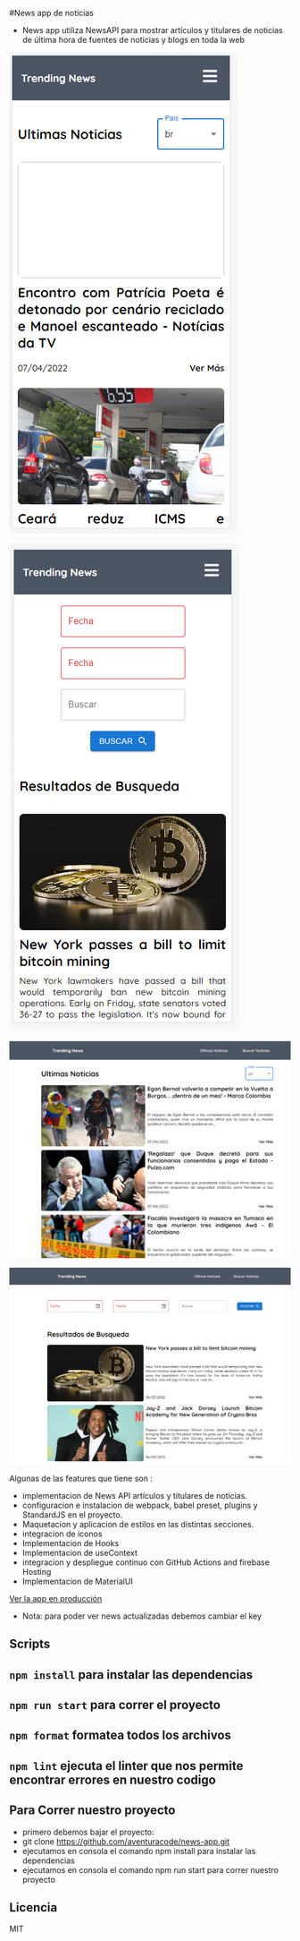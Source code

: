 #News app de noticias

- News app utiliza NewsAPI para mostrar artículos y titulares de noticias de última hora de fuentes de noticias y blogs en toda la web

![Captura NewsApi](.readme-static/lastnews.PNG)

![Captura NewsApi](.readme-static/resultSearch.PNG)

![Captura NewsApi](.readme-static/lastnewsweb.PNG)

![Captura NewsApi](.readme-static/searweb.PNG)

Algunas de las features que tiene son :

- implementacion de News API artículos y titulares de noticias.
- configuracion e instalacion de webpack, babel preset, plugins y StandardJS en el proyecto.
- Maquetacion y aplicacion de estilos en las distintas secciones.
- integracion de iconos
- Implementacion de Hooks
- Implementacion de useContext
- integracion y despliegue continuo con GitHub Actions and firebase Hosting
- Implementacion de MaterialUI

[Ver la app en producción](https://news-app-9232c.web.app/)

- Nota: para poder ver news actualizadas debemos cambiar el key

## Scripts

## `npm install` para instalar las dependencias

## `npm run start` para correr el proyecto

## `npm format` formatea todos los archivos

## `npm lint` ejecuta el linter que nos permite encontrar errores en nuestro codigo

## Para Correr nuestro proyecto

- primero debemos bajar el proyecto:
- git clone https://github.com/aventuracode/news-app.git
- ejecutamos en consola el comando npm install para instalar las dependencias
- ejecutamos en consola el comando npm run start para correr nuestro proyecto

## Licencia

MIT
